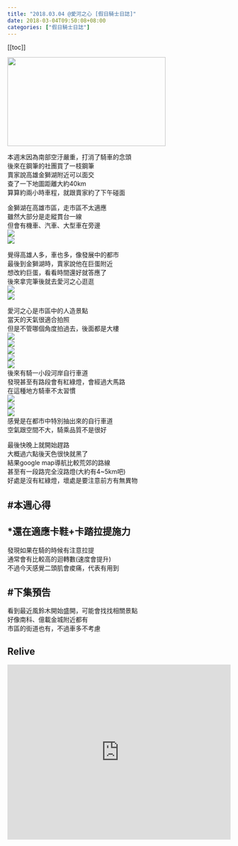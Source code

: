 ```yaml
---
title: "2018.03.04 @愛河之心 [假日騎士日誌]"
date: 2018-03-04T09:50:08+08:00
categories: ["假日騎士日誌"]
---
```

[[toc]]

<a href="https://www.strava.com/activities/1437058914" target="_blank"><img src="https://farm5.staticflickr.com/4790/26772892528_f409cb604c.jpg" width="357" height="200"></a>  

本週末因為南部空汙嚴重，打消了騎車的念頭  
後來在鋼筆的社團買了一枝鋼筆  
賣家說高雄金獅湖附近可以面交  
查了一下地圖距離大約40km  
算算約兩小時車程，就跟賣家約了下午碰面  
<!--more-->
  
金獅湖在高雄市區，走市區不太適應  
雖然大部分是走縱貫台一線  
但會有機車、汽車、大型車在旁邊  
![](https://farm5.staticflickr.com/4723/39923264194_9f665900ce.jpg)  
![](https://farm5.staticflickr.com/4789/38823248830_d85cbf0fec.jpg)  

覺得高雄人多，車也多，像發展中的都市  
最後到金獅湖時，賣家說他在巨蛋附近  
想改約巨蛋，看看時間還好就答應了  
後來拿完筆後就去愛河之心逛逛  
![](https://farm5.staticflickr.com/4713/40591672272_1f1a5d3dee.jpg)  
![](https://farm5.staticflickr.com/4613/38823225520_7b47bdf99f.jpg)  
  
愛河之心是市區中的人造景點  
當天的天氣很適合拍照  
但是不管哪個角度拍過去，後面都是大樓  
![](https://farm5.staticflickr.com/4790/40633543181_04b989b1e7.jpg)  
![](https://farm5.staticflickr.com/4703/40591617452_353915255c.jpg)  
![](https://farm5.staticflickr.com/4609/40591534022_5142600f7f.jpg)  
![](https://farm5.staticflickr.com/4775/25762737557_31e8452a83.jpg)  
![](https://farm5.staticflickr.com/4798/38823088220_12696d45ba.jpg)  
後來有騎一小段河岸自行車道  
發現甚至有路段會有紅綠燈，會經過大馬路  
在這種地方騎車不太習慣  
![](https://farm5.staticflickr.com/4604/39737419305_0be8639056.jpg)  
![](https://farm5.staticflickr.com/4700/39923069944_d32189fd3a.jpg)  
![](https://farm5.staticflickr.com/4610/39923059414_cd5bd4ed8d.jpg)  
感覺是在都市中特別抽出來的自行車道  
空氣跟空間不大，騎乘品質不是很好  
  
最後快晚上就開始趕路  
大概過六點後天色很快就黑了  
結果google map導航比較荒郊的路線  
甚至有一段路完全沒路燈(大約有4~5km吧)  
好處是沒有紅綠燈，壞處是要注意前方有無異物  
  
## #本週心得  
## *還在適應卡鞋+卡踏拉提施力  
發現如果在騎的時候有注意拉提  
通常會有比較高的迴轉數(速度會提升)  
不過今天感覺二頭肌會痠痛，代表有用到  
  
## #下集預告  
看到最近風鈴木開始盛開，可能會找找相關景點  
好像南科、億載金城附近都有  
市區的街道也有，不過車多不考慮

## Relive
<div class="embedly-responsive" style="position: relative;padding-bottom: 78.2227%;height: 0;overflow: hidden;"><iframe class="embedly-embed" frameborder="0" scrolling="no" allowfullscreen src="https://cdn.embedly.com/widgets/media.html?src=https://www.relive.cc/view/vrqo2kzgK6e/widget?r=embed-site&url=https://www.relive.cc/view/vrqo2kzgK6e?r=embed-site&image=https://www.relive.cc/view/vrqo2kzgK6e/png?x-ref=embed-site&key=f1631a41cb254ca5b035dc5747a5bd75&type=text/html&schema=relive" width="1024" height="801" style="position: absolute;top: 0;left: 0;width: 100%;height: 100%;"></iframe></div>